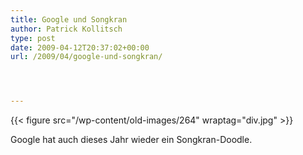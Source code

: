 ```yaml
---
title: Google und Songkran
author: Patrick Kollitsch
type: post
date: 2009-04-12T20:37:02+00:00
url: /2009/04/google-und-songkran/




---
```

{{< figure src="/wp-content/old-images/264" wraptag="div.jpg" >}}

Google hat auch dieses Jahr wieder ein Songkran-Doodle.
